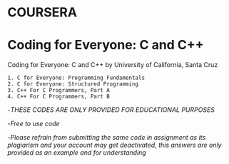 # COURSERA
# Coding for Everyone: C and C++

Coding for Everyone: C and C++
      by University of California, Santa Cruz
  
    1. C for Everyone: Programming Fundamentals
    2. C for Everyone: Structured Programming
    3. C++ For C Programmers, Part A
    4. C++ For C Programmers, Part B

-*THESE CODES ARE ONLY PROVIDED FOR EDUCATIONAL PURPOSES*

-*Free to use code*

-*Please refrain from submitting the same code in assignment as its plagiarism and your account may get deactivated, this answers are only provided as an example and for understanding*
